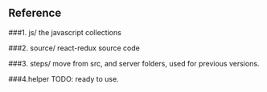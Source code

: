 ## Reference

###1. js/
the javascript collections

###2. source/
react-redux source code

###3. steps/
move from src, and server folders, used for previous versions.

###4.helper
TODO: ready to use. 